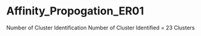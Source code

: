 # Affinity_Propogation_ER01
Number of Cluster Identification
Number of Cluster Identified = 23 Clusters
